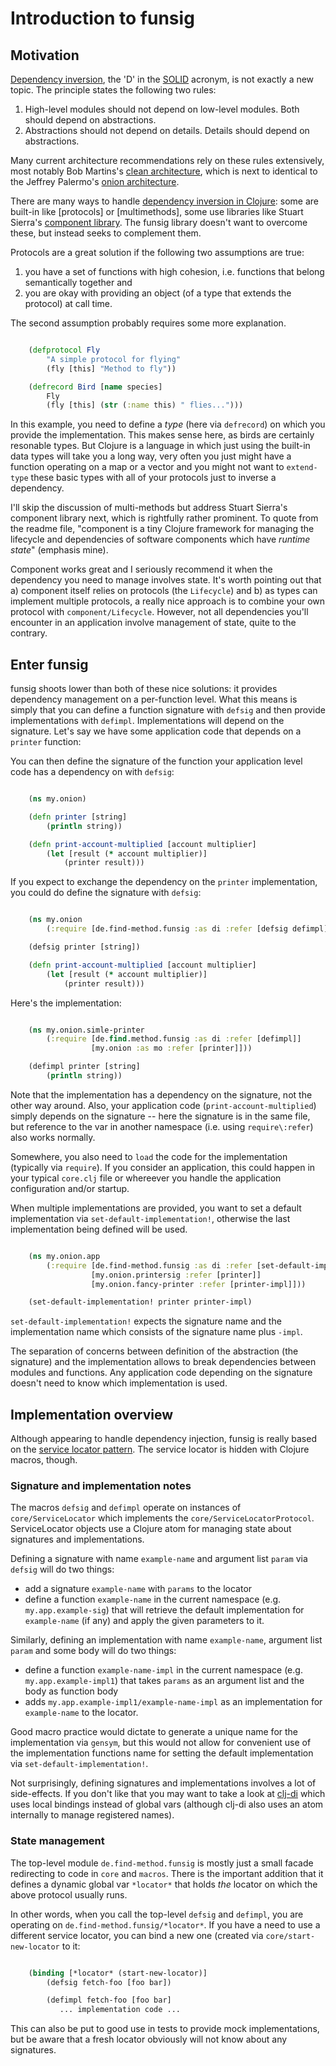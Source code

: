 # Introduction to funsig

## Motivation

[Dependency inversion](https://en.wikipedia.org/wiki/Dependency_inversion_principle), the 'D' in the [SOLID](https://en.wikipedia.org/wiki/SOLID_(object-oriented_design)) acronym, is not exactly a new topic. The principle states the following two rules:

1. High-level modules should not depend on low-level modules. Both should depend on abstractions.
2. Abstractions should not depend on details. Details should depend on abstractions.

Many current architecture recommendations rely on these rules extensively, most notably Bob Martins's [clean architecture](https://blog.8thlight.com/uncle-bob/2012/08/13/the-clean-architecture.html), which is next to identical to the Jeffrey Palermo's [onion architecture](http://jeffreypalermo.com/blog/the-onion-architecture-part-1/).

There are many ways to handle [dependency inversion in Clojure](http://blog.find-method.de/index.php?/archives/209-Dependency-inversion-in-Clojure.html): some are built-in like [protocols] or [multimethods], some use libraries like Stuart Sierra's [component library](https://github.com/stuartsierra/component). The funsig library doesn't want to overcome these, but instead seeks to complement them.

Protocols are a great solution if the following two assumptions are true:

1. you have a set of functions with high cohesion, i.e. functions that belong semantically together and
2. you are okay with providing an object (of a type that extends the protocol) at call time.

The second assumption probably requires some more explanation.

```clojure

	(defprotocol Fly
		"A simple protocol for flying"
		(fly [this] "Method to fly"))

	(defrecord Bird [name species]
		Fly
		(fly [this] (str (:name this) " flies...")))
```

In this example, you need to define a _type_ (here via `defrecord`) on which you provide the implementation. This makes sense here, as birds are certainly resonable types. But Clojure is a language in which just using the built-in data types will take you a long way, very often you just might have a function operating on a map or a vector and you might not want to `extend-type` these basic types with all of your protocols just to inverse a dependency.

I'll skip the discussion of multi-methods but address Stuart Sierra's component library next, which is rightfully rather prominent. To quote from the readme file, "component is a tiny Clojure framework for managing the lifecycle and dependencies of software components which have _runtime state_" (emphasis mine). 

Component works great and I seriously recommend it when the dependency you need to manage involves state. It's worth pointing out that a) component itself relies on protocols (the `Lifecycle`) and b) as types can implement multiple protocols, a really nice approach is to combine your own protocol with `component/Lifecycle`. However, not all dependencies you'll encounter in an application involve management of state, quite to the contrary. 


## Enter funsig

funsig shoots lower than both of these nice solutions: it provides dependency management on a per-function level. What this means is simply that you can define a function signature with `defsig` and then provide implementations with `defimpl`. Implementations will depend on the signature. Let's say we have some application code that depends on a `printer` function:

You can then define the signature of the function your application level code has a dependency on with `defsig`:

```clojure

	(ns my.onion)

	(defn printer [string]
		(println string))

	(defn print-account-multiplied [account multiplier]
		(let [result (* account multiplier)]
			(printer result)))
```

If you expect to exchange the dependency on the `printer` implementation, you could do define the signature with `defsig`:

```clojure

	(ns my.onion
		(:require [de.find-method.funsig :as di :refer [defsig defimpl]]))

	(defsig printer [string])

	(defn print-account-multiplied [account multiplier]
		(let [result (* account multiplier)]
			(printer result)))
```

Here's the implementation:

```clojure

	(ns my.onion.simle-printer
		(:require [de.find.method.funsig :as di :refer [defimpl]]
			      [my.onion :as mo :refer [printer]]))

	(defimpl printer [string]
		(println string))
```

Note that the implementation has a dependency on the signature, not the other way around. Also, your application code (`print-account-multiplied`) simply depends on the signature -- here the signature is in the same file, but reference to the var in another namespace (i.e. using `require\:refer`) also works normally.

Somewhere, you also need to `load` the code for the implementation (typically via `require`). If you consider an application, this could happen in your typical `core.clj` file or whereever you handle the application configuration and/or startup.

When multiple implementations are provided, you want to set a default implementation via `set-default-implementation!`, otherwise the last implementation being defined will be used. 

```clojure

	(ns my.onion.app
		(:require [de.find-method.funsig :as di :refer [set-default-implementation!]]
			      [my.onion.printersig :refer [printer]]
				  [my.onion.fancy-printer :refer [printer-impl]]))

	(set-default-implementation! printer printer-impl)
```

`set-default-implementation!` expects the signature name and the implementation name which consists of the signature name plus `-impl`.

The separation of concerns between definition of the abstraction (the signature) and the implementation allows to break dependencies between modules and functions. Any application code depending on the signature doesn't need to know which implementation is used.

## Implementation overview

Although appearing to handle dependency injection, funsig is really based on the [service locator pattern](http://martinfowler.com/articles/injection.html#UsingAServiceLocator). The service locator is hidden with Clojure macros, though.

### Signature and implementation notes

The macros `defsig` and `defimpl` operate on instances of `core/ServiceLocator` which implements the `core/ServiceLocatorProtocol`. ServiceLocator objects use a Clojure atom for managing state about signatures and implementations.

Defining a signature with name `example-name` and argument list `param` via `defsig` will do two things:

- add a signature `example-name` with `params` to the locator
- define a function `example-name` in the current namespace (e.g. `my.app.example-sig`) that will retrieve the default implementation for `example-name` (if any) and apply the given parameters to it.

Similarly, defining an implementation with name `example-name`, argument list `param` and some body will do two things:

- define a function `example-name-impl` in the current namespace (e.g. `my.app.example-impl1`) that takes `params` as an argument list and the body as function body
- adds `my.app.example-impl1/example-name-impl` as an implementation for `example-name` to the locator.

Good macro practice would dictate to generate a unique name for the implementation via `gensym`, but this would not allow for convenient use of the implementation functions name for setting the default implementation via `set-default-implementation!`.

Not surprisingly, defining signatures and implementations involves a lot of side-effects. If you don't like that you may want to take a look at [clj-di](https://github.com/nvbn/clj-di) which uses local bindings instead of global vars (although clj-di also uses an atom internally to manage registered names).

### State management

The top-level module `de.find-method.funsig` is mostly just a small facade redirecting to code in `core` and `macros`. There is the important addition that it defines a dynamic global var `*locator*` that holds _the_ locator on which the above protocol usually runs.

In other words, when you call the top-level `defsig` and `defimpl`, you are operating on `de.find-method.funsig/*locator*`. If you have a need to use a different service locator, you can bind a new one (created via `core/start-new-locator` to it:

```clojure

	(binding [*locator* (start-new-locator)]
		(defsig fetch-foo [foo bar])

	    (defimpl fetch-foo [foo bar]
		   ... implementation code ...
```

This can also be put to good use in tests to provide mock implementations, but be aware that a fresh locator obviously will not know about any signatures.
